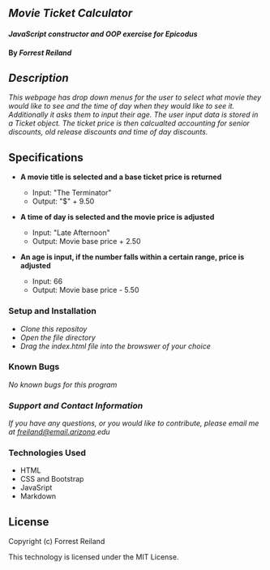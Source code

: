 ## _Movie Ticket Calculator_

#### _JavaScript constructor and OOP exercise for Epicodus_

#### By _Forrest Reiland_

## _Description_

_This webpage has drop down menus for the user to select what movie they would like to see and the time of day when they would like to see it. Additionally it asks them to input their age. The user input data is stored in a Ticket object. The ticket price is then calcualted accounting for senior discounts, old release discounts and time of day discounts._

## Specifications

* **A movie title is selected and a base ticket price is returned**
  * Input: "The Terminator"
  * Output:  "$" + 9.50

* **A time of day is selected and the movie price is adjusted**
  * Input: "Late Afternoon"
  * Output:  Movie base price + 2.50


* **An age is input, if the number falls within a certain range, price is adjusted**
  * Input: 66
  * Output:  Movie base price - 5.50



### Setup and Installation 

* _Clone this repositoy_
* _Open the file directory_
* _Drag the index.html file into the browswer of your choice_

### Known Bugs

_No known bugs for this program_

### _Support and Contact Information_

_If you have any questions, or you would like to contribute, please email me at freiland@email.arizona.edu_

### Technologies Used

* HTML
* CSS and Bootstrap 
* JavaSript
* Markdown 

## License 

Copyright (c) Forrest Reiland

This technology is licensed under the MIT License. 

